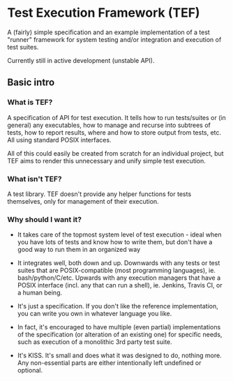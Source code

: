 # Test Execution Framework (TEF)

A (fairly) simple specification and an example implementation of a test "runner"
framework for system testing and/or integration and execution of test suites.

Currently still in active development (unstable API).

## Basic intro

### What is TEF?

A specification of API for test execution. It tells how to run tests/suites or
(in general) any executables, how to manage and recurse into subtrees of tests,
how to report results, where and how to store output from tests, etc.
All using standard POSIX interfaces.

All of this could easily be created from scratch for an individual project,
but TEF aims to render this unnecessary and unify simple test execution.

### What isn't TEF?

A test library. TEF doesn't provide any helper functions for tests themselves,
only for management of their execution.

### Why should I want it?

* It takes care of the topmost system level of test execution - ideal when you
  have lots of tests and know how to write them, but don't have a good way
  to run them in an organized way

* It integrates well, both down and up. Downwards with any tests or test suites
  that are POSIX-compatible (most programming languages), ie. bash/python/C/etc.
  Upwards with any execution managers that have a POSIX interface (incl. any
  that can run a shell), ie. Jenkins, Travis CI, or a human being.

* It's just a specification. If you don't like the reference implementation,
  you can write you own in whatever language you like.

* In fact, it's encouraged to have multiple (even partial) implementations of
  the specification (or alteration of an existing one) for specific needs, such
  as execution of a monolithic 3rd party test suite.

* It's KISS. It's small and does what it was designed to do, nothing more.
  Any non-essential parts are either intentionally left undefined or optional.
